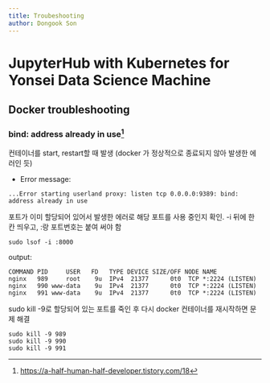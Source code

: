 ```yaml
---
title: Troubeshooting
author: Dongook Son
---
```


# JupyterHub with Kubernetes for Yonsei Data Science Machine

## Docker troubleshooting

### bind: address already in use[^fn1]
컨테이너를 start, restart할 때 발생 (docker 가 정상적으로 종료되지 않아 발생한 에러인 듯)

- Error message:
  
```
...Error starting userland proxy: listen tcp 0.0.0.0:9389: bind: address already in use
```

포트가 이미 할당되어 있어서 발생한 에러로 해당 포트를 사용 중인지 확인. -i 뒤에 한 칸 띄우고, :랑 포트번호는 붙여 써야 함

```
sudo lsof -i :8000
```

output:
```
COMMAND PID     USER   FD   TYPE DEVICE SIZE/OFF NODE NAME
nginx   989     root    9u  IPv4  21377      0t0  TCP *:2224 (LISTEN)
nginx   990 www-data    9u  IPv4  21377      0t0  TCP *:2224 (LISTEN)
nginx   991 www-data    9u  IPv4  21377      0t0  TCP *:2224 (LISTEN)
```

sudo kill -9로 할당되어 있는 포트를 죽인 후 다시 docker 컨테이너를 재시작하면 문제 해결

```
sudo kill -9 989
sudo kill -9 990
sudo kill -9 991
```

[^fn1]: https://a-half-human-half-developer.tistory.com/18
